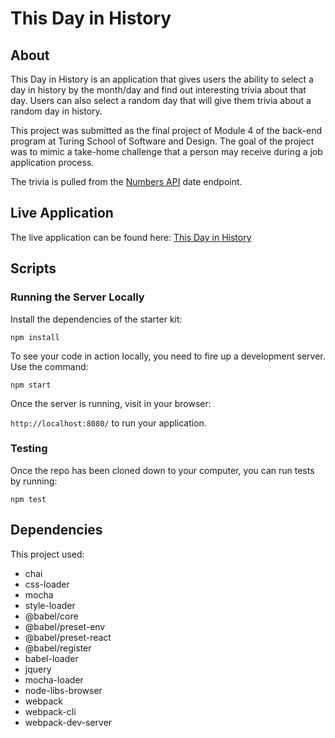 # This Day in History

## About

This Day in History is an application that gives users the ability to select a day in history by the month/day and find out interesting trivia about that day. Users can also select a random day that will give them trivia about a random day in history.

This project was submitted as the final project of Module 4 of the back-end program at Turing School of Software and Design. The goal of the project was to mimic a take-home challenge that a person may receive during a job application process.

The trivia is pulled from the [Numbers API](http://numbersapi.com) date endpoint.

## Live Application

The live application can be found here: [This Day in History](https://tcraig7.github.io/this_day_in_history/)

## Scripts

### Running the Server Locally
  Install the dependencies of the starter kit:

  ```
  npm install
  ```

  To see your code in action locally, you need to fire up a development server. Use the command:

  ```
  npm start
  ```

  Once the server is running, visit in your browser:

  `http://localhost:8080/` to run your application.

 ### Testing
 
  Once the repo has been cloned down to your computer, you can run tests by running:

  ```
  npm test
  ```

## Dependencies

This project used:

* chai
* css-loader
* mocha
* style-loader 
* @babel/core
* @babel/preset-env 
* @babel/preset-react 
* @babel/register
* babel-loader
* jquery
* mocha-loader 
* node-libs-browser
* webpack
* webpack-cli 
* webpack-dev-server 

